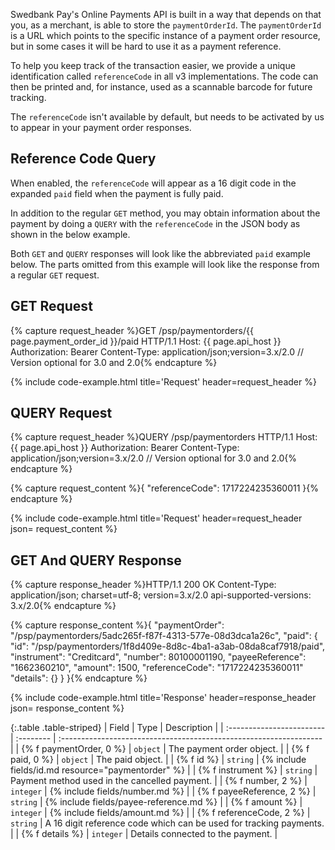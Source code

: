 Swedbank Pay's Online Payments API is built in a way that depends on that you,
as a merchant, is able to store the `paymentOrderId`. The `paymentOrderId` is a
URL which points to the specific instance of a payment order resource, but in
some cases it will be hard to use it as a payment reference.

To help you keep track of the transaction easier, we provide a unique
identification called `referenceCode` in all v3 implementations. The code can
then be printed and, for instance, used as a scannable barcode for future
tracking.

The `referenceCode` isn't available by default, but needs to be activated by us
to appear in your payment order responses.

## Reference Code Query

When enabled, the `referenceCode` will appear as a 16 digit code in the expanded
`paid` field when the payment is fully paid.

In addition to the regular `GET` method, you may obtain information about the
payment by doing a `QUERY` with the `referenceCode` in the JSON body as shown in
the below example.

Both `GET` and `QUERY` responses will look like the abbreviated `paid`
example below. The parts omitted from this example will look like the response
from a regular `GET` request.

## GET Request

{% capture request_header %}GET /psp/paymentorders/{{ page.payment_order_id }}/paid HTTP/1.1
Host: {{ page.api_host }}
Authorization: Bearer <AccessToken>
Content-Type: application/json;version=3.x/2.0      // Version optional for 3.0 and 2.0{% endcapture %}

{% include code-example.html
    title='Request'
    header=request_header
    %}

## QUERY Request

{% capture request_header %}QUERY /psp/paymentorders HTTP/1.1
Host: {{ page.api_host }}
Authorization: Bearer <AccessToken>
Content-Type: application/json;version=3.x/2.0      // Version optional for 3.0 and 2.0{% endcapture %}

{% capture request_content %}{
  "referenceCode": 1717224235360011
}{% endcapture %}

{% include code-example.html
    title='Request'
    header=request_header
    json= request_content
    %}

## GET And QUERY Response

{% capture response_header %}HTTP/1.1 200 OK
Content-Type: application/json; charset=utf-8; version=3.x/2.0
api-supported-versions: 3.x/2.0{% endcapture %}

{% capture response_content %}{
  "paymentOrder": "/psp/paymentorders/5adc265f-f87f-4313-577e-08d3dca1a26c",
  "paid": {
    "id": "/psp/paymentorders/1f8d409e-8d8c-4ba1-a3ab-08da8caf7918/paid",
    "instrument": "Creditcard",
    "number": 80100001190,
    "payeeReference": "1662360210",
    "amount": 1500,
    "referenceCode": "1717224235360011"
    "details": {}
  }
}{% endcapture %}

{% include code-example.html
    title='Response'
    header=response_header
    json= response_content
    %}

{:.table .table-striped}
| Field                     | Type      | Description                                                        |
| :------------------------ | :-------- | :----------------------------------------------------------------- |
| {% f paymentOrder, 0 %}   | `object`  | The payment order object.                                          |
| {% f paid, 0 %}           | `object`  | The paid object.                                                   |
| {% f id %}                | `string`  | {% include fields/id.md resource="paymentorder" %}                 |
| {% f instrument %}        | `string`  | Payment method used in the cancelled payment.                  |
| {% f number, 2 %}         | `integer` | {% include fields/number.md %}                                     |
| {% f payeeReference, 2 %} | `string`  | {% include fields/payee-reference.md %}                            |
| {% f amount %}            | `integer` | {% include fields/amount.md %}                                     |
| {% f referenceCode, 2 %}  | `string`  | A 16 digit reference code which can be used for tracking payments. |
| {% f details %}           | `integer` | Details connected to the payment.                                  |
